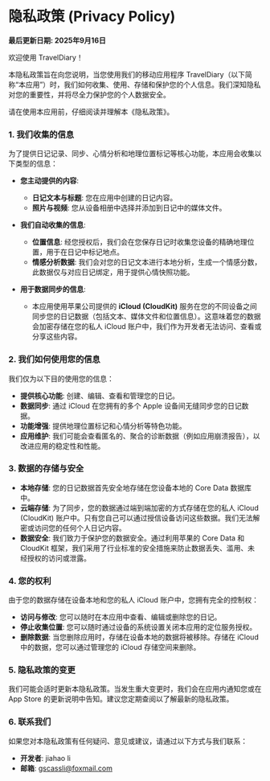# 隐私政策 (Privacy Policy)

**最后更新日期: 2025年9月16日**

欢迎使用 TravelDiary！

本隐私政策旨在向您说明，当您使用我们的移动应用程序 TravelDiary（以下简称“本应用”）时，我们如何收集、使用、存储和保护您的个人信息。我们深知隐私对您的重要性，并将尽全力保护您的个人数据安全。

请在使用本应用前，仔细阅读并理解本《隐私政策》。

### 1. 我们收集的信息

为了提供日记记录、同步、心情分析和地理位置标记等核心功能，本应用会收集以下类型的信息：

*   **您主动提供的内容**:
    *   **日记文本与标题**: 您在应用中创建的日记内容。
    *   **照片与视频**: 您从设备相册中选择并添加到日记中的媒体文件。

*   **我们自动收集的信息**:
    *   **位置信息**: 经您授权后，我们会在您保存日记时收集您设备的精确地理位置，用于在日记中标记地点。
    *   **情感分析数据**: 我们会对您的日记文本进行本地分析，生成一个情感分数，此数据仅与对应日记绑定，用于提供心情快照功能。

*   **用于数据同步的信息**:
    *   本应用使用苹果公司提供的 **iCloud (CloudKit)** 服务在您的不同设备之间同步您的日记数据（包括文本、媒体文件和位置信息）。这意味着您的数据会加密存储在您的私人 iCloud 账户中，我们作为开发者无法访问、查看或分享这些内容。

### 2. 我们如何使用您的信息

我们仅为以下目的使用您的信息：

*   **提供核心功能**: 创建、编辑、查看和管理您的日记。
*   **数据同步**: 通过 iCloud 在您拥有的多个 Apple 设备间无缝同步您的日记数据。
*   **功能增强**: 提供地理位置标记和心情分析等特色功能。
*   **应用维护**: 我们可能会查看匿名的、聚合的诊断数据（例如应用崩溃报告），以改进应用的稳定性和性能。

### 3. 数据的存储与安全

*   **本地存储**: 您的日记数据首先安全地存储在您设备本地的 Core Data 数据库中。
*   **云端存储**: 为了同步，您的数据通过端到端加密的方式存储在您的私人 iCloud (CloudKit) 账户中。只有您自己可以通过授信设备访问这些数据。我们无法解密或访问您的任何个人日记内容。
*   **数据安全**: 我们致力于保护您的数据安全。通过利用苹果的 Core Data 和 CloudKit 框架，我们采用了行业标准的安全措施来防止数据丢失、滥用、未经授权的访问或泄露。

### 4. 您的权利

由于您的数据存储在设备本地和您的私人 iCloud 账户中，您拥有完全的控制权：

*   **访问与修改**: 您可以随时在本应用中查看、编辑或删除您的日记。
*   **停止收集位置**: 您可以随时通过设备的系统设置关闭本应用的定位服务授权。
*   **删除数据**: 当您删除应用时，存储在设备本地的数据将被移除。存储在 iCloud 中的数据，您可以通过管理您的 iCloud 存储空间来删除。

### 5. 隐私政策的变更

我们可能会适时更新本隐私政策。当发生重大变更时，我们会在应用内通知您或在 App Store 的更新说明中告知。建议您定期查阅以了解最新的隐私政策。

### 6. 联系我们

如果您对本隐私政策有任何疑问、意见或建议，请通过以下方式与我们联系：

*   **开发者**: jiahao li
*   **邮箱**: gscassli@foxmail.com
